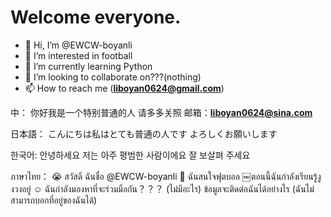 # Welcome everyone.    
- 👋 Hi, I’m @EWCW-boyanli
- 👀 I’m interested in football
- 🌱 I’m currently learning Python
- 💞️ I’m looking to collaborate on???(nothing)
- 📫 How to reach me (**liboyan0624@gmail.com**)


中：
你好我是一个特别普通的人
请多多关照
邮箱：**liboyan0624@sina.com**

日本語：
こんにちは私はとても普通の人です
よろしくお願いします


한국어: 
안녕하세요 저는 아주 평범한 사람이에요 
잘 보살펴 주세요


ภาษาไทย：
😭 สวัสดี ฉันชื่อ @EWCW-boyanli 
👀 ฉันสนใจฟุตบอล 
￼ตอนนี้ฉันกำลังเรียนรู้งูงวงอยู่ 
☺️ ฉันกำลังมองหาที่จะร่วมมือกัน？？？ (ไม่มีอะไร) 
ข้อมูลจะติดต่อฉันได้อย่างไร (ฉันไม่สามารถบอกที่อยู่ของฉันได้)

